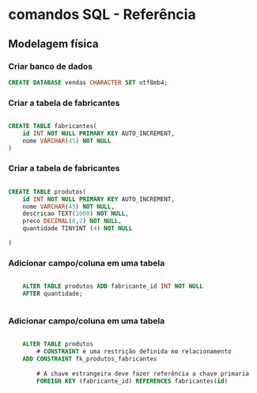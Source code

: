 # comandos SQL - Referência
<!-- _______________________________________________ -->
## Modelagem física

### Criar banco de dados
```sql
CREATE DATABASE vendas CHARACTER SET utf8mb4;

```
<!-- ________________________________________________ -->

### Criar a tabela de fabricantes

```sql

CREATE TABLE fabricantes(
    id INT NOT NULL PRIMARY KEY AUTO_INCREMENT,
    nome VARCHAR(45) NOT NULL
)

```
<!-- ________________________________________________ -->

### Criar a tabela de fabricantes

```sql

CREATE TABLE produtos(
    id INT NOT NULL PRIMARY KEY AUTO_INCREMENT,
    nome VARCHAR(45) NOT NULL,
    descricao TEXT(1000) NOT NULL,
    preco DECIMAL(6,2) NOT NULL,
    quantidade TINYINT (4) NOT NULL

)

```

<!-- ________________________________________________ -->

### Adicionar campo/coluna em uma tabela

```sql

    ALTER TABLE produtos ADD fabricante_id INT NOT NULL
    AFTER quantidade;



```
<!-- ________________________________________________ -->

### Adicionar campo/coluna em uma tabela

```sql

    ALTER TABLE produtos 
        # CONSTRAINT é uma restrição definida no relacionamento
    ADD CONSTRAINT fk_produtos_fabricantes
   
        # A chave estrangeira deve fazer referência a chave primaria
        FOREIGN KEY (fabricante_id) REFERENCES fabricantes(id)


```







